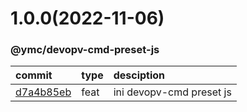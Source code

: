 <a name="1.0.0"></a>
# 1.0.0(2022-11-06)
### @ymc/devopv-cmd-preset-js
commit|type|desciption
:----|:----|:----
[d7a4b85eb](https://github.com/ymc-github/js-idea/commit/dd7a4b85eb9fedf0cd58fbfdfc2d25a50a536090 "feat(core): ini devopv-cmd preset js&#10;&#10;update lin,tes state in readme.md&#10;update banner in dist&#10;&#10;generated by ymc@robot")|feat|ini devopv-cmd preset js